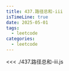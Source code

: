 ```yaml
---
title: 437.路径总和-iii
isTimeLine: true
date: 2025-05-01
tags:
  - leetcode
categories:
  - leetcode
---
```


<<< ./437.路径总和-iii.js
